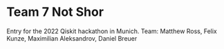 # Team 7 Not Shor

Entry for the 2022 Qiskit hackathon in Munich. Team: Matthew Ross, Felix Kunze, Maximilian Aleksandrov, Daniel Breuer 
